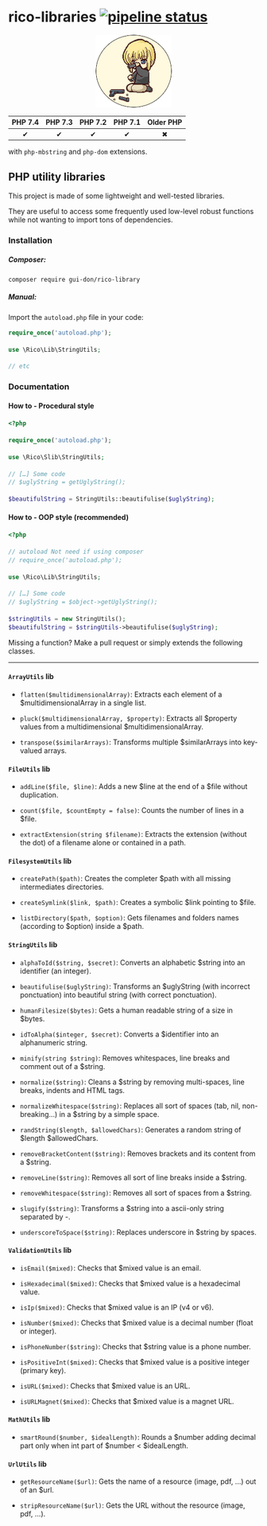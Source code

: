 # rico-libraries [![pipeline status](https://gitlab.com/gui-don/rico-lib/badges/master/pipeline.svg)](https://gitlab.com/gui-don/rico-lib/commits/master)

<div dir="ltr" class="center">
    <p dir="ltr" align="center"><img width="153" height="146" src="rico.png" /></p>
</div>

| PHP 7.4 | PHP 7.3 | PHP 7.2 | PHP 7.1 | Older PHP |
|:-------:|:-------:|:-------:|:-------:|:---------:|
| ✔       | ✔       | ✔       | ✔       | ✖         |

with `php-mbstring` and `php-dom` extensions.

## PHP utility libraries ##

This project is made of some lightweight and well-tested libraries.

They are useful to access some frequently used low-level robust functions while not wanting to import tons of dependencies.

### Installation ###

##### Composer:

    composer require gui-don/rico-library

##### Manual:

Import the `autoload.php` file in your code:

```php
require_once('autoload.php');

use \Rico\Lib\StringUtils;

// etc
```

### Documentation ###

#### How to - Procedural style

```php
<?php

require_once('autoload.php');

use \Rico\Slib\StringUtils;

// […] Some code
// $uglyString = getUglyString();

$beautifulString = StringUtils::beautifulise($uglyString);
```

#### How to - OOP style (recommended)

```php
<?php

// autoload Not need if using composer
// require_once('autoload.php');

use \Rico\Lib\StringUtils;

// […] Some code
// $uglyString = $object->getUglyString();

$stringUtils = new StringUtils();
$beautifulString = $stringUtils->beautifulise($uglyString);
```

Missing a function? Make a pull request or simply extends the following classes.

---

#### `ArrayUtils` lib ####

- `flatten($multidimensionalArray)`: Extracts each element of a $multidimensionalArray in a single list.

- `pluck($multidimensionalArray, $property)`: Extracts all $property values from a multidimensional $multidimensionalArray.

- `transpose($similarArrays)`: Transforms multiple $similarArrays into key-valued arrays.

#### `FileUtils` lib ####

- `addLine($file, $line)`: Adds a new $line at the end of a $file without duplication.

- `count($file, $countEmpty = false)`: Counts the number of lines in a $file.

- `extractExtension(string $filename)`: Extracts the extension (without the dot) of a filename alone or contained in a path.

#### `FilesystemUtils` lib ####

- `createPath($path)`: Creates the completer $path with all missing intermediates directories.

- `createSymlink($link, $path)`: Creates a symbolic $link pointing to $file.

- `listDirectory($path, $option)`: Gets filenames and folders names (according to $option) inside a $path.

#### `StringUtils` lib ####

- `alphaToId($string, $secret)`: Converts an alphabetic $string into an identifier (an integer).

- `beautifulise($uglyString)`: Transforms an $uglyString (with incorrect ponctuation) into beautiful string (with correct ponctuation).

- `humanFilesize($bytes)`: Gets a human readable string of a size in $bytes.

- `idToAlpha($integer, $secret)`: Converts a $identifier into an alphanumeric string.

- `minify(string $string)`: Removes whitespaces, line breaks and comment out of a $string.

- `normalize($string)`: Cleans a $string by removing multi-spaces, line breaks, indents and HTML tags.

- `normalizeWhitespace($string)`: Replaces all sort of spaces (tab, nil, non-breaking…) in a $string by a simple space.

- `randString($length, $allowedChars)`: Generates a random string of $length $allowedChars.

- `removeBracketContent($string)`: Removes brackets and its content from a $string.

- `removeLine($string)`: Removes all sort of line breaks inside a $string.

- `removeWhitespace($string)`: Removes all sort of spaces from a $string.

- `slugify($string)`: Transforms a $string into a ascii-only string separated by -.

- `underscoreToSpace($string)`: Replaces underscore in $string by spaces.

#### `ValidationUtils` lib ####

- `isEmail($mixed)`: Checks that $mixed value is an email.

- `isHexadecimal($mixed)`: Checks that $mixed value is a hexadecimal value.

- `isIp($mixed)`: Checks that $mixed value is an IP (v4 or v6).

- `isNumber($mixed)`: Checks that $mixed value is a decimal number (float or integer).

- `isPhoneNumber($string)`: Checks that $string value is a phone number.

- `isPositiveInt($mixed)`: Checks that $mixed value is a positive integer (primary key).

- `isURL($mixed)`: Checks that $mixed value is an URL.

- `isURLMagnet($mixed)`: Checks that $mixed value is a magnet URL.

#### `MathUtils` lib ####

- `smartRound($number, $idealLength)`: Rounds a $number adding decimal part only when int part of $number < $idealLength.

#### `UrlUtils` lib ####

- `getResourceName($url)`: Gets the name of a resource (image, pdf, …) out of an $url.

- `stripResourceName($url)`: Gets the URL without the resource (image, pdf, …).

